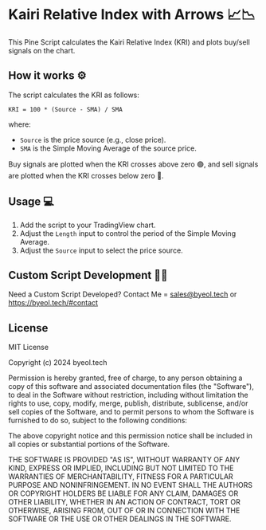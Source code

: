 # Kairi Relative Index with Arrows 📈📉

This Pine Script calculates the Kairi Relative Index (KRI) and plots buy/sell signals on the chart. 

## How it works ⚙️

The script calculates the KRI as follows:

```
KRI = 100 * (Source - SMA) / SMA
```

where:

*   `Source` is the price source (e.g., close price).
*   `SMA` is the Simple Moving Average of the source price.

Buy signals are plotted when the KRI crosses above zero 🟢, and sell signals are plotted when the KRI crosses below zero 🔴.

## Usage 💻

1.  Add the script to your TradingView chart.
2.  Adjust the `Length` input to control the period of the Simple Moving Average.
3.  Adjust the `Source` input to select the price source.

## Custom Script Development 🧑‍💻

Need a Custom Script Developed? Contact Me = sales@byeol.tech or https://byeol.tech/#contact

## License

MIT License

Copyright (c) 2024 byeol.tech

Permission is hereby granted, free of charge, to any person obtaining a copy
of this software and associated documentation files (the "Software"), to deal
in the Software without restriction, including without limitation the rights
to use, copy, modify, merge, publish, distribute, sublicense, and/or sell
copies of the Software, and to permit persons to whom the Software is
furnished to do so, subject to the following conditions:

The above copyright notice and this permission notice shall be included in all
copies or substantial portions of the Software.

THE SOFTWARE IS PROVIDED "AS IS", WITHOUT WARRANTY OF ANY KIND, EXPRESS OR
IMPLIED, INCLUDING BUT NOT LIMITED TO THE WARRANTIES OF MERCHANTABILITY,
FITNESS FOR A PARTICULAR PURPOSE AND NONINFRINGEMENT. IN NO EVENT SHALL THE
AUTHORS OR COPYRIGHT HOLDERS BE LIABLE FOR ANY CLAIM, DAMAGES OR OTHER
LIABILITY, WHETHER IN AN ACTION OF CONTRACT, TORT OR OTHERWISE, ARISING FROM,
OUT OF OR IN CONNECTION WITH THE SOFTWARE OR THE USE OR OTHER DEALINGS IN THE
SOFTWARE.
